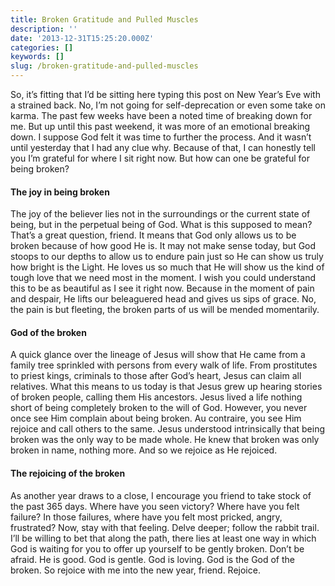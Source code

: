 ```yaml
---
title: Broken Gratitude and Pulled Muscles
description: ''
date: '2013-12-31T15:25:20.000Z'
categories: []
keywords: []
slug: /broken-gratitude-and-pulled-muscles
---
```

So, it’s fitting that I’d be sitting here typing this post on New Year’s Eve with a strained back. No, I’m not going for self-deprecation or even some take on karma. The past few weeks have been a noted time of breaking down for me. But up until this past weekend, it was more of an emotional breaking down. I suppose God felt it was time to further the process. And it wasn’t until yesterday that I had any clue why. Because of that, I can honestly tell you I’m grateful for where I sit right now. But how can one be grateful for being broken?
#### The joy in being broken
The joy of the believer lies not in the surroundings or the current state of being, but in the perpetual being of God. What is this supposed to mean? That’s a great question, friend. It means that God only allows us to be broken because of how good He is. It may not make sense today, but God stoops to our depths to allow us to endure pain just so He can show us truly how bright is the Light. He loves us so much that He will show us the kind of tough love that we need most in the moment. I wish you could understand this to be as beautiful as I see it right now. Because in the moment of pain and despair, He lifts our beleaguered head and gives us sips of grace. No, the pain is but fleeting, the broken parts of us will be mended momentarily.
#### God of the broken
A quick glance over the lineage of Jesus will show that He came from a family tree sprinkled with persons from every walk of life. From prostitutes to priest kings, criminals to those after God’s heart, Jesus can claim all relatives. What this means to us today is that Jesus grew up hearing stories of broken people, calling them His ancestors. Jesus lived a life nothing short of being completely broken to the will of God. However, you never once see Him complain about being broken. Au contraire, you see Him rejoice and call others to the same. Jesus understood intrinsically that being broken was the only way to be made whole. He knew that broken was only broken in name, nothing more. And so we rejoice as He rejoiced.
#### The rejoicing of the broken
As another year draws to a close, I encourage you friend to take stock of the past 365 days. Where have you seen victory? Where have you felt failure? In those failures, where have you felt most pricked, angry, frustrated? Now, stay with that feeling. Delve deeper; follow the rabbit trail. I’ll be willing to bet that along the path, there lies at least one way in which God is waiting for you to offer up yourself to be gently broken. Don’t be afraid. He is good. God is gentle. God is loving. God is the God of the broken. So rejoice with me into the new year, friend. Rejoice.
